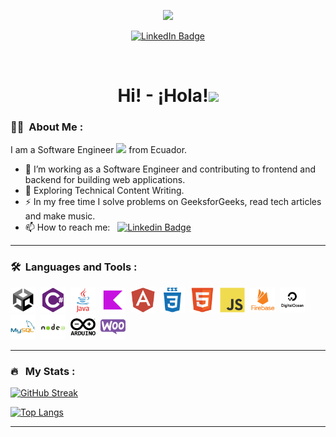 
<p align="center"><img src="https://c.tenor.com/zn8iyusePtgAAAAC/joy.gif" width="300"/></p>
<p align="center">
<a href="https://www.linkedin.com/in/francisco-garcia-mosquera/"><img src="https://img.shields.io/badge/LinkedIn-blue?style=for-the-badge&logo=linkedin&logoColor=white" alt="LinkedIn Badge"></a>

<p align="center"><img src="https://komarev.com/ghpvc/?username=panchopuntoexe&style=flat-square&color=blue" alt=""></p>

<h1 align="center">Hi! - ¡Hola!<img src="https://media.giphy.com/media/hvRJCLFzcasrR4ia7z/giphy.gif" width="40"></h1>

### :woman_technologist: &nbsp;About Me :

I am a Software Engineer <img src="https://media.giphy.com/media/WUlplcMpOCEmTGBtBW/giphy.gif" width="30"> from Ecuador.

- 🔭 I’m working as a Software Engineer and contributing to frontend and backend for building web applications.
- 🌱 Exploring Technical Content Writing.
- ⚡ In my free time I solve problems on GeeksforGeeks, read tech articles and make music.
- 📫 How to reach me: &nbsp; [![Linkedin Badge](https://img.shields.io/badge/-francisco-blue?style=flat&logo=Linkedin&logoColor=white)](https://www.linkedin.com/in/francisco-garcia-mosquera)

---

### 🛠 &nbsp;Languages and Tools :

<p>
<img src="https://github.com/devicons/devicon/blob/master/icons/unity/unity-original.svg" title="Unity" alt="Unity" width="40" height="40"/>&nbsp;
<img src="https://github.com/devicons/devicon/blob/master/icons/csharp/csharp-plain.svg" title="C#" alt="C#" width="40" height="40"/>&nbsp;
<img src="https://github.com/devicons/devicon/blob/master/icons/java/java-original-wordmark.svg" title="Java" alt="Java" width="40" height="40"/>&nbsp;
<img src="https://github.com/devicons/devicon/blob/master/icons/kotlin/kotlin-plain.svg" title="Java" alt="Java" width="40" height="40"/>&nbsp;
<img src="https://github.com/devicons/devicon/blob/master/icons/angularjs/angularjs-plain.svg" title="Angular" alt="Angular" width="40" height="40"/>&nbsp;
<img src="https://github.com/devicons/devicon/blob/master/icons/css3/css3-plain-wordmark.svg"  title="CSS3" alt="CSS" width="40" height="40"/>&nbsp;
<img src="https://github.com/devicons/devicon/blob/master/icons/html5/html5-original.svg" title="HTML5" alt="HTML" width="40" height="40"/>&nbsp;
<img src="https://github.com/devicons/devicon/blob/master/icons/javascript/javascript-original.svg" title="JavaScript" alt="JavaScript" width="40" height="40"/>&nbsp;
<img src="https://github.com/devicons/devicon/blob/master/icons/firebase/firebase-plain-wordmark.svg" title="Firebase" alt="Firebase" width="40" height="40"/>&nbsp;
<img src="https://github.com/devicons/devicon/blob/master/icons/digitalocean/digitalocean-plain-wordmark.svg" title="Firebase" alt="Firebase" width="40" height="40"/>&nbsp;
<img src="https://github.com/devicons/devicon/blob/master/icons/mysql/mysql-original-wordmark.svg" title="MySQL"  alt="MySQL" width="40" height="40"/>&nbsp;
<img src="https://github.com/devicons/devicon/blob/master/icons/nodejs/nodejs-original-wordmark.svg" title="NodeJS" alt="NodeJS" width="40" height="40"/>&nbsp;
<img src="https://github.com/devicons/devicon/blob/master/icons/arduino/arduino-plain-wordmark.svg" title="Arduino" alt="NodeJS" width="40" height="40"/>&nbsp;
<img src="https://github.com/devicons/devicon/blob/master/icons/woocommerce/woocommerce-plain.svg" title="Arduino" alt="NodeJS" width="40" height="40"/>&nbsp;
</p>

---

### 🔥 &nbsp; My Stats :
[![GitHub Streak](http://github-readme-streak-stats.herokuapp.com?user=panchopuntoexe&theme=dark&background=000000)](https://git.io/streak-stats)

[![Top Langs](https://github-readme-stats.vercel.app/api/top-langs/?username=panchopuntoexe&layout=compact&theme=vision-friendly-dark)](https://github.com/anuraghazra/github-readme-stats)

---


